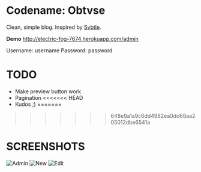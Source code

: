 Codename: Obtvse
================
Clean, simple blog.  Inspired by [Svbtle](http://svbtle.com).

**Demo**
http://electric-fog-7674.herokuapp.com/admin

Username: username
Password: password


TODO
====
- Make preview button work
- Pagination
<<<<<<< HEAD
- Kudos ;)
=======

>>>>>>> 648e9a1a9c6dd4982ea0dd68aa205012dbe6541a

SCREENSHOTS
===========
![Admin](http://i.imgur.com/OVr7q.png)
![New](http://i.imgur.com/MTm2c.png)
![Edit](http://i.imgur.com/VSR7M.png)